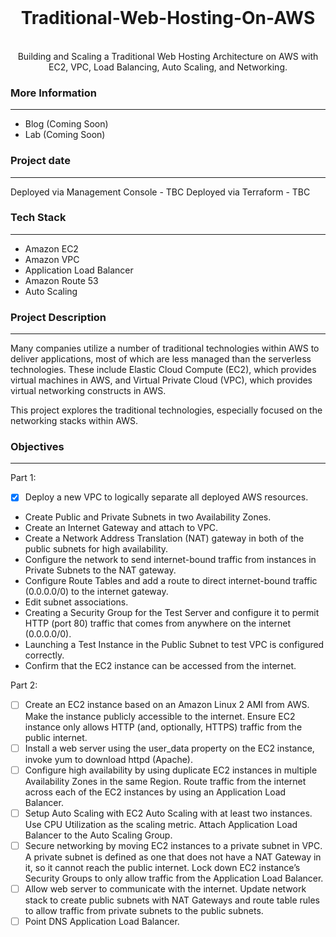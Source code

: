 <br />


  <h1 align="center">Traditional-Web-Hosting-On-AWS</h1>
  <p align="center">
    <br />
    Building and Scaling a Traditional Web Hosting Architecture on AWS with EC2, VPC, Load Balancing, Auto Scaling, and Networking.
  </p>
</p>

### More Information
------------------
- Blog (Coming Soon)
- Lab (Coming Soon)

### Project date
------------------
Deployed via Management Console - TBC
Deployed via Terraform - TBC

### Tech Stack
------------------
- Amazon EC2
- Amazon VPC
- Application Load Balancer
- Amazon Route 53
- Auto Scaling


### Project Description
-----------------
Many companies utilize a number of traditional technologies within AWS to deliver applications, most of which are less managed than the serverless technologies. These include Elastic Cloud Compute (EC2), which provides virtual machines in AWS, and Virtual Private Cloud (VPC), which provides virtual networking constructs in AWS.

This project explores the traditional technologies, especially focused on the networking stacks within AWS.

### Objectives
-----------------

Part 1:
- [X] Deploy a new VPC to logically separate all deployed AWS resources.
- Create Public and Private Subnets in two Availability Zones.
- Create an Internet Gateway and attach to VPC.
- Create a Network Address Translation (NAT) gateway in both of the public subnets for high availability.
- Configure the network to send internet-bound traffic from instances in Private Subnets to the NAT gateway.
- Configure Route Tables and add a route to direct internet-bound traffic (0.0.0.0/0) to the internet gateway.
- Edit subnet associations. 
- Creating a Security Group for the Test Server and configure it to permit HTTP (port 80) traffic that comes from anywhere on the internet (0.0.0.0/0).
- Launching a Test Instance in the Public Subnet to test VPC is configured correctly.
- Confirm that the EC2 instance can be accessed from the internet.

Part 2:
- [ ] Create an EC2 instance based on an Amazon Linux 2 AMI from AWS. Make the instance publicly accessible to the internet. Ensure EC2 instance only allows HTTP (and, optionally, HTTPS) traffic from the public internet.
- [ ] Install a web server using the user_data property on the EC2 instance, invoke yum to download httpd (Apache). 
- [ ] Configure high availability by using duplicate EC2 instances in multiple Availability Zones in the same Region. Route traffic from the internet across each of the EC2 instances by using an Application Load Balancer.
- [ ] Setup Auto Scaling with EC2 Auto Scaling with at least two instances. Use CPU Utilization as the scaling metric. Attach Application Load Balancer to the Auto Scaling Group.
- [ ] Secure networking by moving EC2 instances to a private subnet in VPC. A private subnet is defined as one that does not have a NAT Gateway in it, so it cannot reach the public internet. Lock down EC2 instance’s Security Groups to only allow traffic from the Application Load Balancer.
- [ ] Allow web server to communicate with the internet. Update network stack to create public subnets with NAT Gateways and route table rules to allow traffic from private subnets to the public subnets.
- [ ] Point DNS Application Load Balancer.
